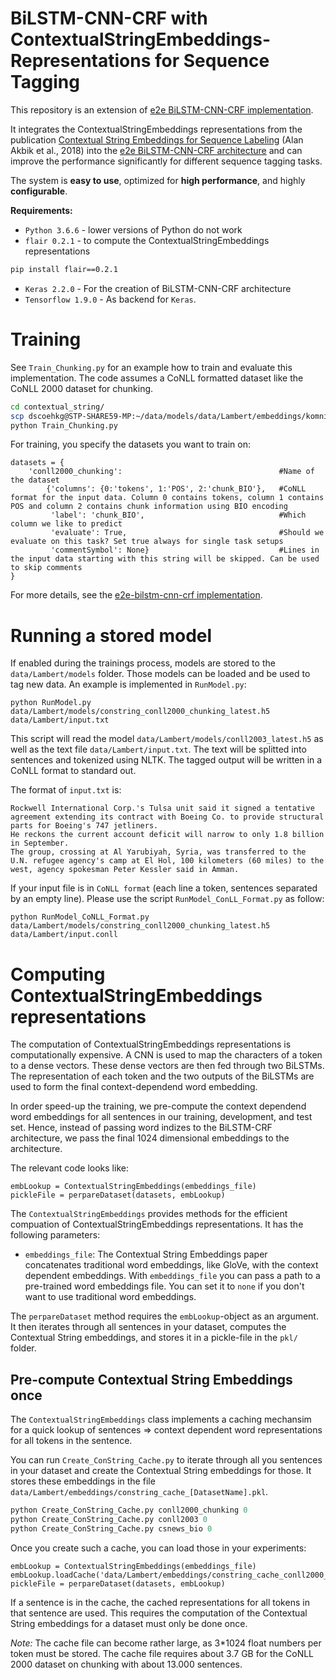 # BiLSTM-CNN-CRF with ContextualStringEmbeddings-Representations for Sequence Tagging

This repository is an extension of [e2e BiLSTM-CNN-CRF implementation](http://dscoe.oocl.com/nlp/models/tree/master/e2e).

It integrates the ContextualStringEmbeddings representations from the publication [Contextual String Embeddings for Sequence Labeling](http://www.aclweb.org/anthology/C18-1139) (Alan Akbik et al., 2018) into the [e2e BiLSTM-CNN-CRF architecture](http://dscoe.oocl.com/nlp/models/tree/master/e2e) and can improve the performance significantly for different sequence tagging tasks.


The system is **easy to use**, optimized for **high performance**, and highly **configurable**.

**Requirements:**
* `Python 3.6.6` - lower versions of Python do not work
* `flair 0.2.1` - to compute the ContextualStringEmbeddings representations

```bash
pip install flair==0.2.1
```
* `Keras 2.2.0` - For the creation of BiLSTM-CNN-CRF architecture
* `Tensorflow 1.9.0` - As backend for `Keras`.


# Training
See `Train_Chunking.py` for an example how to train and evaluate this implementation. The code assumes a CoNLL formatted dataset like the CoNLL 2000 dataset for chunking.
```bash
cd contextual_string/
scp dscoehkg@STP-SHARE59-MP:~/data/models/data/Lambert/embeddings/komninos_english_embeddings.gz ../data/Lambert/embeddings/
python Train_Chunking.py
```

For training, you specify the datasets you want to train on:
```
datasets = {
    'conll2000_chunking':                                   #Name of the dataset
        {'columns': {0:'tokens', 1:'POS', 2:'chunk_BIO'},   #CoNLL format for the input data. Column 0 contains tokens, column 1 contains POS and column 2 contains chunk information using BIO encoding
         'label': 'chunk_BIO',                              #Which column we like to predict
         'evaluate': True,                                  #Should we evaluate on this task? Set true always for single task setups
         'commentSymbol': None}                             #Lines in the input data starting with this string will be skipped. Can be used to skip comments
}
```

For more details, see the [e2e-bilstm-cnn-crf implementation](http://dscoe.oocl.com/nlp/models/tree/master/e2e).


# Running a stored model
If enabled during the trainings process, models are stored to the `data/Lambert/models` folder. Those models can be loaded and be used to tag new data. An example is implemented in `RunModel.py`:

```
python RunModel.py data/Lambert/models/constring_conll2000_chunking_latest.h5 data/Lambert/input.txt
```
This script will read the model `data/Lambert/models/conll2003_latest.h5` as well as the text file `data/Lambert/input.txt`. The text will be splitted into sentences and tokenized using NLTK. The tagged output will be written in a CoNLL format to standard out.

The format of `input.txt` is:
```
Rockwell International Corp.'s Tulsa unit said it signed a tentative agreement extending its contract with Boeing Co. to provide structural parts for Boeing's 747 jetliners.
He reckons the current account deficit will narrow to only 1.8 billion in September.
The group, crossing at Al Yarubiyah, Syria, was transferred to the U.N. refugee agency's camp at El Hol, 100 kilometers (60 miles) to the west, agency spokesman Peter Kessler said in Amman.
```
If your input file is in `CoNLL format` (each line a token, sentences separated by an empty line).
Please use the script `RunModel_ConLL_Format.py` as follow:

```
python RunModel_CoNLL_Format.py data/Lambert/models/constring_conll2000_chunking_latest.h5 data/Lambert/input.conll
```


# Computing ContextualStringEmbeddings representations
The computation of ContextualStringEmbeddings representations is computationally expensive. A CNN is used to map the characters of a token to a dense vectors. These dense vectors are then fed through two BiLSTMs. The representation of each token and the two outputs of the BiLSTMs are used to form the final context-dependend word embedding.

In order speed-up the training, we pre-compute the context dependend word embeddings for all sentences in our training, development, and test set. Hence, instead of passing word indizes to the BiLSTM-CRF architecture, we pass the final 1024 dimensional embeddings to the architecture.

The relevant code looks like:
```
embLookup = ContextualStringEmbeddings(embeddings_file)
pickleFile = perpareDataset(datasets, embLookup)
```

The `ContextualStringEmbeddings` provides methods for the efficient compuation of ContextualStringEmbeddings representations. It has the following parameters:
* `embeddings_file`: The Contextual String Embeddings paper concatenates traditional word embeddings, like GloVe, with the context dependent embeddings. With `embeddings_file` you can pass a path to a pre-trained word embeddings file. You can set it to `none` if you don't want to use traditional word embeddings.


The `perpareDataset` method requires the `embLookup`-object as an argument. It then iterates through all sentences in your dataset, computes the Contextual String embeddings, and stores it in a pickle-file in the `pkl/` folder.

## Pre-compute Contextual String Embeddings once
The `ContextualStringEmbeddings` class implements a caching mechansim for a quick lookup of sentences => context dependent word representations for all tokens in the sentence.

You can run `Create_ConString_Cache.py` to iterate through all you sentences in your dataset and create the Contextual String embeddings for those. It stores these embeddings in the file `data/Lambert/embeddings/constring_cache_[DatasetName].pkl`.
```python
python Create_ConString_Cache.py conll2000_chunking 0
python Create_ConString_Cache.py conll2003 0
python Create_ConString_Cache.py csnews_bio 0
```

Once you create such a cache, you can load those in your experiments:
```
embLookup = ContextualStringEmbeddings(embeddings_file)
embLookup.loadCache('data/Lambert/embeddings/constring_cache_conll2000_chunking.pkl')
pickleFile = perpareDataset(datasets, embLookup)
```

If a sentence is in the cache, the cached representations for all tokens in that sentence are used. This requires the computation of the Contextual String embeddings for a dataset must only be done once.

*Note:* The cache file can become rather large, as 3*1024 float numbers per token must be stored. The cache file requires about 3.7 GB for the CoNLL 2000 dataset on chunking with about 13.000 sentences.
